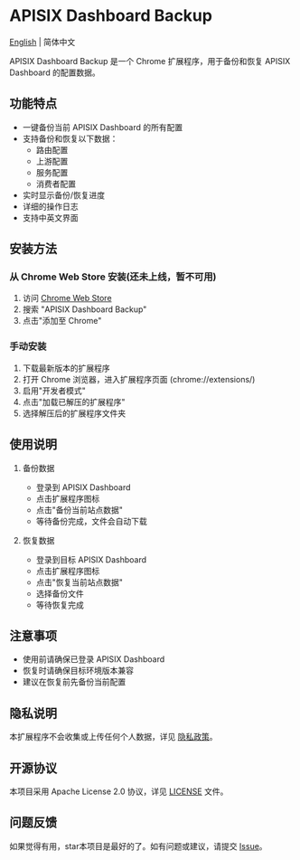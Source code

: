 # APISIX Dashboard Backup

[English](./README_en.md) | 简体中文

APISIX Dashboard Backup 是一个 Chrome 扩展程序，用于备份和恢复 APISIX Dashboard 的配置数据。

## 功能特点

- 一键备份当前 APISIX Dashboard 的所有配置
- 支持备份和恢复以下数据：
  - 路由配置
  - 上游配置
  - 服务配置
  - 消费者配置
- 实时显示备份/恢复进度
- 详细的操作日志
- 支持中英文界面

## 安装方法

### 从 Chrome Web Store 安装(还未上线，暂不可用)
1. 访问 [Chrome Web Store](https://chromewebstore.google.com/category/extensions)
2. 搜索 "APISIX Dashboard Backup"
3. 点击"添加至 Chrome"

### 手动安装
1. 下载最新版本的扩展程序
2. 打开 Chrome 浏览器，进入扩展程序页面 (chrome://extensions/)
3. 启用"开发者模式"
4. 点击"加载已解压的扩展程序"
5. 选择解压后的扩展程序文件夹

## 使用说明

1. 备份数据
   - 登录到 APISIX Dashboard
   - 点击扩展程序图标
   - 点击"备份当前站点数据"
   - 等待备份完成，文件会自动下载

2. 恢复数据
   - 登录到目标 APISIX Dashboard
   - 点击扩展程序图标
   - 点击"恢复当前站点数据"
   - 选择备份文件
   - 等待恢复完成

## 注意事项

- 使用前请确保已登录 APISIX Dashboard
- 恢复时请确保目标环境版本兼容
- 建议在恢复前先备份当前配置

## 隐私说明

本扩展程序不会收集或上传任何个人数据，详见 [隐私政策](./PRIVACY.md)。

## 开源协议

本项目采用 Apache License 2.0 协议，详见 [LICENSE](./LICENSE) 文件。

## 问题反馈

如果觉得有用，star本项目是最好的了。如有问题或建议，请提交 [Issue](https://github.com/apisix/apisix-dashboard-backup/issues)。 